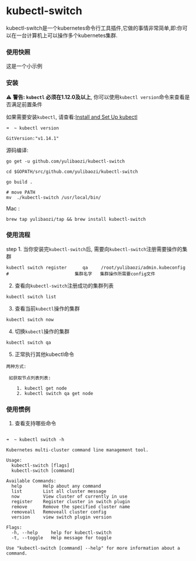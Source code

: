 # kubectl-switch

kubectl-switch是一个kubernetes命令行工具插件,它做的事情非常简单,即:你可以在一台计算机上可以操作多个kubernetes集群.

### 使用快照

这是一个小示例
 
### 安装


<g-emoji class="g-emoji" alias="warning" fallback-src="https://github.githubassets.com/images/icons/emoji/unicode/26a0.png">⚠️</g-emoji>   **警告: `kubectl` 必须在1.12.0及以上**, 你可以使用`kubectl version`命令来查看是否满足前置条件

如果需要安装`kubectl`, 请查看:[Install and Set Up kubectl](https://kubernetes.io/docs/tasks/tools/install-kubectl/)

```
➜  ~ kubectl version

GitVersion:"v1.14.1"
```

源码编译:

```
go get -u github.com/yulibaozi/kubectl-switch

cd $GOPATH/src/github.com/yulibaozi/kubectl-switch

go build .

# move PATH
mv  ./kubectl-switch /usr/local/bin/
```

Mac :

```
brew tap yulibaozi/tap && brew install kubectl-switch
```



### 使用流程

step 1. 当你安装完`kubectl-switch`后, 需要向`kubectl-switch`注册需要操作的集群
```
kubectl switch register      qa     /root/yulibaozi/admin.kubeconfig
#                         集群名字   集群操作所需要config文件
```

2. 查看向`kubectl-switch`注册成功的集群列表
```
kubectl switch list
```

3. 查看当前`kubectl`操作的集群
```
kubectl switch now
```
4. 切换`kubectl`操作的集群
```
kubectl switch qa
```
5. 正常执行其他kubectl命令

```
两种方式:
 
 如获取节点列表列表:

    1. kubectl get node 
    2. kubectl switch qa get node
```

### 使用惯例

1. 查看支持哪些命令
```

➜  ~ kubectl switch -h

Kubernetes multi-cluster command line management tool.

Usage:
  kubectl-switch [flags]
  kubectl-switch [command]

Available Commands:
  help        Help about any command
  list        List all cluster message
  now         View cluster of currently in use
  register    Register cluster in switch plugin
  remove      Remove the specified cluster name
  removeall   Removeall cluster config
  version     view switch plugin version

Flags:
  -h, --help     help for kubectl-switch
  -t, --toggle   Help message for toggle

Use "kubectl-switch [command] --help" for more information about a command.

```




